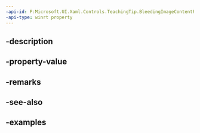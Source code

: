```yaml
---
-api-id: P:Microsoft.UI.Xaml.Controls.TeachingTip.BleedingImageContentProperty
-api-type: winrt property
---
```


## -description

## -property-value

## -remarks

## -see-also

## -examples

